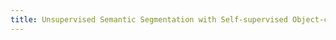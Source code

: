 ```yaml
---
title: Unsupervised Semantic Segmentation with Self-supervised Object-centric Representations.
---
```

